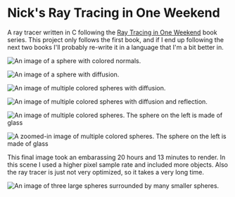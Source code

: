 # Nick's Ray Tracing in One Weekend
A ray tracer written in C following the [Ray Tracing in One Weekend](https://raytracing.github.io/) 
book series. This project only follows the first book, and if I end up following
the next two books I'll probably re-write it in a language that I'm a bit better
in.

![An image of a sphere with colored normals.](https://i.imgur.com/Pig4R4y.png)

![An image of a sphere with diffusion.](https://i.imgur.com/mTFym81.png)

![An image of multiple colored spheres with diffusion.](https://i.imgur.com/YT7XtXP.png)

![An image of multiple colored spheres with diffusion and reflection.](https://i.imgur.com/GKoVSVC.png)

![An image of multiple colored spheres. The sphere on the left is made of glass](https://i.imgur.com/IPKOMcH.png)

![A zoomed-in image of multiple colored spheres. The sphere on the left is made of glass](https://i.imgur.com/FMt7cMx.png)

This final image took an embarassing 20 hours and 13 minutes to render. In this
scene I used a higher pixel sample rate and included more objects. Also the ray
tracer is just not very optimized, so it takes a very long time.

![An image of three large spheres surrounded by many smaller spheres.](https://i.imgur.com/9rPgdEo.png)
